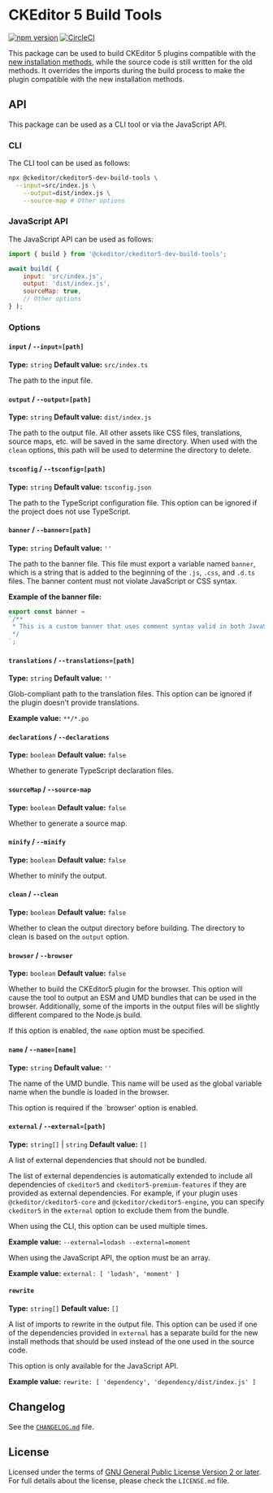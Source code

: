 CKEditor 5 Build Tools
====================

[![npm version](https://badge.fury.io/js/%40ckeditor%2Fckeditor5-dev-build-tools.svg)](https://www.npmjs.com/package/@ckeditor/ckeditor5-dev-build-tools)
[![CircleCI](https://circleci.com/gh/ckeditor/ckeditor5-dev.svg?style=shield)](https://app.circleci.com/pipelines/github/ckeditor/ckeditor5-dev?branch=master)

This package can be used to build CKEditor 5 plugins compatible with the [new installation methods](https://github.com/ckeditor/ckeditor5/issues/15502), while the source code is still written for the old methods. It overrides the imports during the build process to make the plugin compatible with the new installation methods.

## API

This package can be used as a CLI tool or via the JavaScript API.

### CLI

The CLI tool can be used as follows:

```bash
npx @ckeditor/ckeditor5-dev-build-tools \
  --input=src/index.js \
	--output=dist/index.js \
	--source-map # Other options
```

### JavaScript API

The JavaScript API can be used as follows:

```javascript
import { build } from '@ckeditor/ckeditor5-dev-build-tools';

await build( {
	input: 'src/index.js',
	output: 'dist/index.js',
	sourceMap: true,
	// Other options
} );
```

### Options

#### `input` / `--input=[path]`

**Type:** `string`
**Default value:** `src/index.ts`

The path to the input file.

#### `output` / `--output=[path]`

**Type:** `string`
**Default value:** `dist/index.js`

The path to the output file. All other assets like CSS files, translations, source maps, etc. will be saved in the same directory. When used with the `clean` options, this path will be used to determine the directory to delete.

#### `tsconfig` / `--tsconfig=[path]`

**Type:** `string`
**Default value:** `tsconfig.json`

The path to the TypeScript configuration file. This option can be ignored if the project does not use TypeScript.

#### `banner` / `--banner=[path]`

**Type:** `string`
**Default value:** `''`

The path to the banner file. This file must export a variable named `banner`, which is a string that is added to the beginning of the `.js`, `.css`, and `.d.ts` files. The banner content must not violate JavaScript or CSS syntax.

**Example of the banner file:**

```javascript
export const banner =
`/**
 * This is a custom banner that uses comment syntax valid in both JavaScript and CSS.
 */
`;
```

#### `translations` / `--translations=[path]`

**Type:** `string`
**Default value:** `''`

Glob-compliant path to the translation files. This option can be ignored if the plugin doesn't provide translations.

**Example value:** `**/*.po`

#### `declarations` / `--declarations`

**Type:** `boolean`
**Default value:** `false`

Whether to generate TypeScript declaration files.

#### `sourceMap` / `--source-map`

**Type:** `boolean`
**Default value:** `false`

Whether to generate a source map.

#### `minify` / `--minify`

**Type:** `boolean`
**Default value:** `false`

Whether to minify the output.

#### `clean` / `--clean`

**Type:** `boolean`
**Default value:** `false`

Whether to clean the output directory before building. The directory to clean is based on the `output` option.

#### `browser` / `--browser`

**Type:** `boolean`
**Default value:** `false`

Whether to build the CKEditor5 plugin for the browser. This option will cause the tool to output an ESM and UMD bundles that can be used in the browser. Additionally, some of the imports in the output files will be slightly different compared to the Node.js build.

If this option is enabled, the `name` option must be specified.

#### `name` / `--name=[name]`

**Type:** `string`
**Default value:** `''`

The name of the UMD bundle. This name will be used as the global variable name when the bundle is loaded in the browser.

This option is required if the `browser' option is enabled.

#### `external` / `--external=[path]`

**Type:** `string[]` | `string`
**Default value:** `[]`

A list of external dependencies that should not be bundled.

The list of external dependencies is automatically extended to include all dependencies of `ckeditor5` and `ckeditor5-premium-features` if they are provided as external dependencies. For example, if your plugin uses `@ckeditor/ckeditor5-core` and `@ckeditor/ckeditor5-engine`, you can specify `ckeditor5` in the `external` option to exclude them from the bundle.

When using the CLI, this option can be used multiple times.

**Example value:** `--external=lodash --external=moment`

When using the JavaScript API, the option must be an array.

**Example value:** `external: [ 'lodash', 'moment' ]`

#### `rewrite`

**Type:** `string[]`
**Default value:** `[]`

A list of imports to rewrite in the output file. This option can be used if one of the dependencies provided in `external` has a separate build for the new install methods that should be used instead of the one used in the source code.

This option is only available for the JavaScript API.

**Example value:** `rewrite: [ 'dependency', 'dependency/dist/index.js' ]`

## Changelog

See the [`CHANGELOG.md`](https://github.com/ckeditor/ckeditor5-dev/blob/master/packages/ckeditor5-dev-bump-year/CHANGELOG.md) file.

## License

Licensed under the terms of [GNU General Public License Version 2 or later](http://www.gnu.org/licenses/gpl.html). For full details about the license, please check the `LICENSE.md` file.
